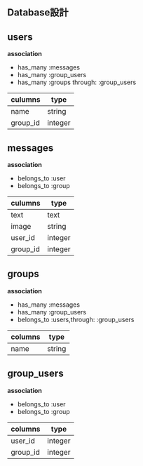 ## Database設計

## users
**association**
- has_many :messages
- has_many :group_users
- has_many :groups through: :group_users

|culumns  |type   |
|---------|-------|
|name     |string |
|group_id |integer|


## messages
**association**
- belongs_to :user
- belongs_to :group

|culumns  |type   |
|---------|-------|
|text     |text   |
|image    |string |
|user_id  |integer|
|group_id |integer|

## groups
**association**
- has_many :messages
- has_many :group_users
- belongs_to :users,through: :group_users

|columns  |type   |
|---------|-------|
|name     |string|


## group_users
**association**
- belongs_to :user
- belongs_to :group

|columns  |type   |
|---------|-------|
|user_id  |integer|
|group_id |integer|

